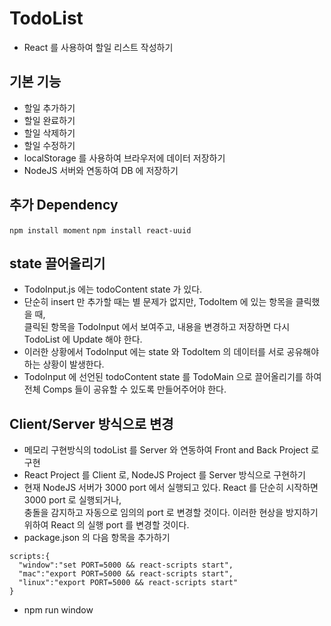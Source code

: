 # TodoList

- React 를 사용하여 할일 리스트 작성하기

## 기본 기능

- 할일 추가하기
- 할일 완료하기
- 할일 삭제하기
- 할일 수정하기
- localStorage 를 사용하여 브라우저에 데이터 저장하기
- NodeJS 서버와 연동하여 DB 에 저장하기

## 추가 Dependency

`npm install moment`
`npm install react-uuid`

## state 끌어올리기

- TodoInput.js 에는 todoContent state 가 있다.
- 단순히 insert 만 추가할 때는 별 문제가 없지만, TodoItem 에 있는 항목을 클릭했을 때,  
  클릭된 항목을 TodoInput 에서 보여주고, 내용을 변경하고 저장하면 다시 TodoList 에 Update 해야 한다.
- 이러한 상황에서 TodoInput 에는 state 와 TodoItem 의 데이터를 서로 공유해야 하는 상황이 발생한다.
- TodoInput 에 선언된 todoContent state 를 TodoMain 으로 끌어올리기를 하여 전체 Comps 들이 공유할 수 있도록 만들어주어야 한다.

## Client/Server 방식으로 변경

- 메모리 구현방식의 todoList 를 Server 와 연동하여 Front and Back Project 로 구현
- React Project 를 Client 로, NodeJS Project 를 Server 방식으로 구현하기
- 현재 NodeJS 서버가 3000 port 에서 실행되고 있다. React 를 단순히 시작하면 3000 port 로 실행되거나,  
  충돌을 감지하고 자동으로 임의의 port 로 변경할 것이다. 이러한 현상을 방지하기 위하여 React 의 실행 port 를 변경할 것이다.
- package.json 의 다음 항목을 추가하기

```
scripts:{
  "window":"set PORT=5000 && react-scripts start",
  "mac":"export PORT=5000 && react-scripts start",
  "linux":"export PORT=5000 && react-scripts start"
}
```

- npm run window
